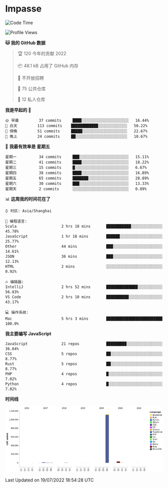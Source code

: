 # Impasse

<!--START_SECTION:waka-->
![Code Time](http://img.shields.io/badge/Code%20Time-0%20secs-blue)

![Profile Views](http://img.shields.io/badge/%E4%B8%AA%E4%BA%BA%E5%B0%81%E9%9D%A2%E8%A7%82%E7%9C%8B%E6%AC%A1%E6%95%B0-0-blue)

**🐱 我的 GitHub 数据** 

> 🏆 120 今年的贡献 2022
 > 
> 📦 48.1 kB 占用了 GitHub 内存 
 > 
> 🚫 不开放招聘
 > 
> 📜 75 公共仓库 
 > 
> 🔑 12 私人仓库  
 > 
**我是早起的 🐤** 

```text
🌞 早晨         37 commits     ████░░░░░░░░░░░░░░░░░░░░░   16.44% 
🌆 白天         113 commits    ████████████░░░░░░░░░░░░░   50.22% 
🌃 傍晚         51 commits     █████░░░░░░░░░░░░░░░░░░░░   22.67% 
🌙 晚上         24 commits     ██░░░░░░░░░░░░░░░░░░░░░░░   10.67%

```
📅 **我最有效率是 星期五** 

```text
星期一          34 commits     ███░░░░░░░░░░░░░░░░░░░░░░   15.11% 
星期二          41 commits     ████░░░░░░░░░░░░░░░░░░░░░   18.22% 
星期三          15 commits     █░░░░░░░░░░░░░░░░░░░░░░░░   6.67% 
星期四          38 commits     ████░░░░░░░░░░░░░░░░░░░░░   16.89% 
星期五          65 commits     ███████░░░░░░░░░░░░░░░░░░   28.89% 
星期六          30 commits     ███░░░░░░░░░░░░░░░░░░░░░░   13.33% 
星期天          2 commits      ░░░░░░░░░░░░░░░░░░░░░░░░░   0.89%

```


📊 **这周我的时间花在了** 

```text
⌚︎ 时区: Asia/Shanghai

💬 编程语言: 
Scala                    2 hrs 18 mins       ███████████░░░░░░░░░░░░░░   45.78% 
JavaScript               1 hr 18 mins        ██████░░░░░░░░░░░░░░░░░░░   25.77% 
Other                    44 mins             ███░░░░░░░░░░░░░░░░░░░░░░   14.61% 
JSON                     36 mins             ███░░░░░░░░░░░░░░░░░░░░░░   12.13% 
HTML                     2 mins              ░░░░░░░░░░░░░░░░░░░░░░░░░   0.92%

🔥 编辑器: 
IntelliJ                 2 hrs 52 mins       ██████████████░░░░░░░░░░░   56.83% 
VS Code                  2 hrs 10 mins       ██████████░░░░░░░░░░░░░░░   43.17%

💻 操作系统: 
Mac                      5 hrs 3 mins        █████████████████████████   100.0%

```

**我主要编写 JavaScript** 

```text
JavaScript               21 repos            █████████░░░░░░░░░░░░░░░░   36.84% 
CSS                      5 repos             ██░░░░░░░░░░░░░░░░░░░░░░░   8.77% 
Rust                     5 repos             ██░░░░░░░░░░░░░░░░░░░░░░░   8.77% 
PHP                      4 repos             █░░░░░░░░░░░░░░░░░░░░░░░░   7.02% 
Python                   4 repos             █░░░░░░░░░░░░░░░░░░░░░░░░   7.02%

```


**时间线**

![Chart not found](https://raw.githubusercontent.com/impasse/impasse/master/charts/bar_graph.png) 


 Last Updated on 19/07/2022 18:54:28 UTC
<!--END_SECTION:waka-->

